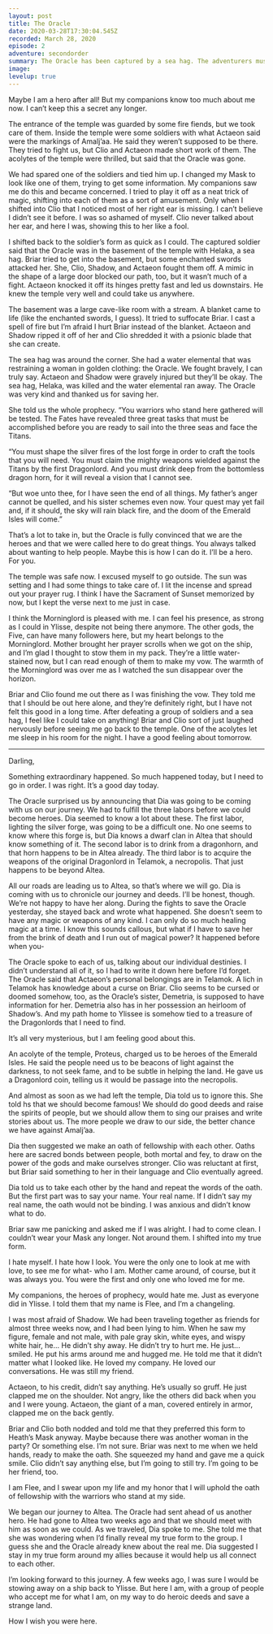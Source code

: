 ```yaml
---
layout: post
title: The Oracle
date: 2020-03-28T17:30:04.545Z
recorded: March 28, 2020
episode: 2
adventure: secondorder
summary: The Oracle has been captured by a sea hag. The adventurers must enter the cavern below the temple and find the Oracle before something awful happens to her!
image: 
levelup: true
---
```


Maybe I am a hero after all! But my companions know too much about me now. I can’t keep this a secret any longer.

The entrance of the temple was guarded by some fire fiends, but we took care of them. Inside the temple were some soldiers with what Actaeon said were the markings of Amalj’aa. He said they weren’t supposed to be there. They tried to fight us, but Clio and Actaeon made short work of them. The acolytes of the temple were thrilled, but said that the Oracle was gone.

We had spared one of the soldiers and tied him up. I changed my Mask to look like one of them, trying to get some information. My companions saw me do this and became concerned. I tried to play it off as a neat trick of magic, shifting into each of them as a sort of amusement. Only when I shifted into Clio that I noticed most of her right ear is missing. I can’t believe I didn’t see it before. I was so ashamed of myself. Clio never talked about her ear, and here I was, showing this to her like a fool.

I shifted back to the soldier’s form as quick as I could. The captured soldier said that the Oracle was in the basement of the temple with Helaka, a sea hag. Briar tried to get into the basement, but some enchanted swords attacked her. She, Clio, Shadow, and Actaeon fought them off. A mimic in the shape of a large door blocked our path, too, but it wasn’t much of a fight. Actaeon knocked it off its hinges pretty fast and led us downstairs. He knew the temple very well and could take us anywhere.

The basement was a large cave-like room with a stream. A blanket came to life (like the enchanted swords, I guess). It tried to suffocate Briar. I cast a spell of fire but I’m afraid I hurt Briar instead of the blanket. Actaeon and Shadow ripped it off of her and Clio shredded it with a psionic blade that she can create.

The sea hag was around the corner. She had a water elemental that was restraining a woman in golden clothing: the Oracle. We fought bravely, I can truly say. Actaeon and Shadow were gravely injured but they’ll be okay. The sea hag, Helaka, was killed and the water elemental ran away. The Oracle was very kind and thanked us for saving her.

She told us the whole prophecy. “You warriors who stand here gathered will be tested. The Fates have revealed three great tasks that must be accomplished before you are ready to sail into the three seas and face the Titans.

“You must shape the silver fires of the lost forge in order to craft the tools that you will need. You must claim the mighty weapons wielded against the Titans by the first Dragonlord. And you must drink deep from the bottomless dragon horn, for it will reveal a vision that I cannot see.

“But woe unto thee, for I have seen the end of all things. My father’s anger cannot be quelled, and his sister schemes even now. Your quest may yet fail and, if it should, the sky will rain black fire, and the doom of the Emerald Isles will come.”

That’s a lot to take in, but the Oracle is fully convinced that we are the heroes and that we were called here to do great things. You always talked about wanting to help people. Maybe this is how I can do it. I’ll be a hero. For you.

The temple was safe now. I excused myself to go outside. The sun was setting and I had some things to take care of. I lit the incense and spread out your prayer rug. I think I have the Sacrament of Sunset memorized by now, but I kept the verse next to me just in case.

I think the Morninglord is pleased with me. I can feel his presence, as strong as I could in Ylisse, despite not being there anymore. The other gods, the Five, can have many followers here, but my heart belongs to the Morninglord. Mother brought her prayer scrolls when we got on the ship, and I’m glad I thought to stow them in my pack. They’re a little water-stained now, but I can read enough of them to make my vow. The warmth of the Morninglord was over me as I watched the sun disappear over the horizon.

Briar and Clio found me out there as I was finishing the vow. They told me that I should be out here alone, and they’re definitely right, but I have not felt this good in a long time. After defeating a group of soldiers and a sea hag, I feel like I could take on anything! Briar and Clio sort of just laughed nervously before seeing me go back to the temple. One of the acolytes let me sleep in his room for the night. I have a good feeling about tomorrow.

---

Darling,

Something extraordinary happened. So much happened today, but I need to go in order. I was right. It’s a good day today.

The Oracle surprised us by announcing that Dia was going to be coming with us on our journey. We had to fulfill the three labors before we could become heroes. Dia seemed to know a lot about these. The first labor, lighting the silver forge, was going to be a difficult one. No one seems to know where this forge is, but Dia knows a dwarf clan in Altea that should know something of it. The second labor is to drink from a dragonhorn, and that horn happens to be in Altea already. The third labor is to acquire the weapons of the original Dragonlord in Telamok, a necropolis. That just happens to be beyond Altea.

All our roads are leading us to Altea, so that’s where we will go. Dia is coming with us to chronicle our journey and deeds. I’ll be honest, though. We’re not happy to have her along. During the fights to save the Oracle yesterday, she stayed back and wrote what happened. She doesn’t seem to have any magic or weapons of any kind. I can only do so much healing magic at a time. I know this sounds callous, but what if I have to save her from the brink of death and I run out of magical power? It happened before when you-

The Oracle spoke to each of us, talking about our individual destinies. I didn’t understand all of it, so I had to write it down here before I’d forget. The Oracle said that Actaeon’s personal belongings are in Telamok. A lich in Telamok has knowledge about a curse on Briar. Clio seems to be cursed or doomed somehow, too, as the Oracle’s sister, Demetria, is supposed to have information for her. Demetria also has in her possession an heirloom of Shadow’s. And my path home to Ylissee is somehow tied to a treasure of the Dragonlords that I need to find.

It’s all very mysterious, but I am feeling good about this.

An acolyte of the temple, Proteus, charged us to be heroes of the Emerald Isles. He said the people need us to be beacons of light against the darkness, to not seek fame, and to be subtle in helping the land. He gave us a Dragonlord coin, telling us it would be passage into the necropolis.

And almost as soon as we had left the temple, Dia told us to ignore this. She told hs that we should become famous! We should do good deeds and raise the spirits of people, but we should allow them to sing our praises and write stories about us. The more people we draw to our side, the better chance we have against Amalj’aa.

Dia then suggested we make an oath of fellowship with each other. Oaths here are sacred bonds between people, both mortal and fey, to draw on the power of the gods and make ourselves stronger. Clio was reluctant at first, but Briar said something to her in their language and Clio eventually agreed.

Dia told us to take each other by the hand and repeat the words of the oath. But the first part was to say your name. Your real name. If I didn’t say my real name, the oath would not be binding. I was anxious and didn’t know what to do.

Briar saw me panicking and asked me if I was alright. I had to come clean. I couldn’t wear your Mask any longer. Not around them. I shifted into my true form.

I hate myself. I hate how I look. You were the only one to look at me with love, to see me for what- who I am. Mother came around, of course, but it was always you. You were the first and only one who loved me for me.

My companions, the heroes of prophecy, would hate me. Just as everyone did in Ylisse. I told them that my name is Flee, and I’m a changeling.

I was most afraid of Shadow. We had been traveling together as friends for almost three weeks now, and I had been lying to him. When he saw my figure, female and not male, with pale gray skin, white eyes, and wispy white hair, he... He didn’t shy away. He didn’t try to hurt me. He just... smiled. He put his arms around me and hugged me. He told me that it didn’t matter what I looked like. He loved my company. He loved our conversations. He was still my friend.

Actaeon, to his credit, didn’t say anything. He’s usually so gruff. He just clapped me on the shoulder. Not angry, like the others did back when you and I were young. Actaeon, the giant of a man, covered entirely in armor, clapped me on the back gently.

Briar and Clio both nodded and told me that they preferred this form to Heath’s Mask anyway. Maybe because there was another woman in the party? Or something else. I’m not sure. Briar was next to me when we held hands, ready to make the oath. She squeezed my hand and gave me a quick smile. Clio didn’t say anything else, but I’m going to still try. I’m going to be her friend, too.

I am Flee, and I swear upon my life and my honor that I will uphold the oath of fellowship with the warriors who stand at my side.

We began our journey to Altea. The Oracle had sent ahead of us another hero. He had gone to Altea two weeks ago and that we should meet with him as soon as we could. As we traveled, Dia spoke to me. She told me that she was wondering when I’d finally reveal my true form to the group. I guess she and the Oracle already knew about the real me. Dia suggested I stay in my true form around my allies because it would help us all connect to each other.

I’m looking forward to this journey. A few weeks ago, I was sure I would be stowing away on a ship back to Ylisse. But here I am, with a group of people who accept me for what I am, on my way to do heroic deeds and save a strange land.

How I wish you were here.
